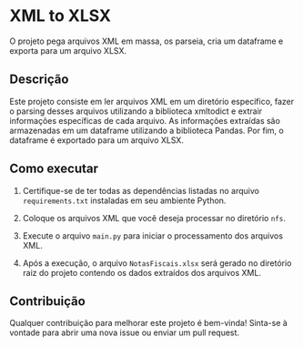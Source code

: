 # XML to XLSX

O projeto pega arquivos XML em massa, os parseia, cria um dataframe e exporta para um arquivo XLSX.

## Descrição

Este projeto consiste em ler arquivos XML em um diretório específico, fazer o parsing desses arquivos utilizando a biblioteca xmltodict e extrair informações específicas de cada arquivo. As informações extraídas são armazenadas em um dataframe utilizando a biblioteca Pandas. Por fim, o dataframe é exportado para um arquivo XLSX.

## Como executar

1. Certifique-se de ter todas as dependências listadas no arquivo `requirements.txt` instaladas em seu ambiente Python.

2. Coloque os arquivos XML que você deseja processar no diretório `nfs`.

3. Execute o arquivo `main.py` para iniciar o processamento dos arquivos XML.

4. Após a execução, o arquivo `NotasFiscais.xlsx` será gerado no diretório raiz do projeto contendo os dados extraídos dos arquivos XML.


## Contribuição

Qualquer contribuição para melhorar este projeto é bem-vinda! Sinta-se à vontade para abrir uma nova issue ou enviar um pull request.
